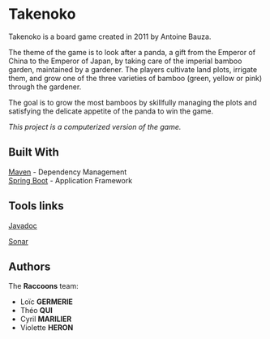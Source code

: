 # Takenoko

Takenoko is a board game created in 2011 by Antoine Bauza.  

The theme of the game is to look after a panda, a gift from the Emperor of China to the Emperor of Japan, by taking care of the imperial bamboo garden, maintained by a gardener. The players cultivate land plots, irrigate them, and grow one of the three varieties of bamboo (green, yellow or pink) through the gardener.  

The goal is to grow the most bamboos by skillfully managing the plots and satisfying the delicate appetite of the panda to win the game.  

*This project is a computerized version of the game.*

## Built With

[Maven](https://maven.apache.org/) - Dependency Management  
[Spring Boot](https://spring.io) - Application Framework

## Tools links

[Javadoc](http://www-mips.unice.fr/~gl800548/)

[Sonar](http://ggdom.freeboxos.fr:9000/dashboard?id=takenoko%3Atakenoko)

## Authors

The **Raccoons** team:
* Loïc **GERMERIE**
* Théo **QUI**
* Cyril **MARILIER**
* Violette **HERON**

